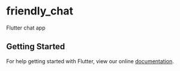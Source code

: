 # friendly_chat

Flutter chat app

## Getting Started

For help getting started with Flutter, view our online
[documentation](http://flutter.io/).

